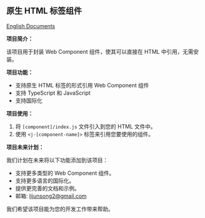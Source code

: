 ## 原生 HTML 标签组件

[English Documents](https://github.com/JsonLee12138/JComponent/blob/master/README.en.md)


**项目简介：**

该项目用于封装 Web Component 组件，使其可以直接在 HTML 中引用，无需安装。

**项目功能：**

* 支持原生 HTML 标签的形式引用 Web Component 组件
* 支持 TypeScript 和 JavaScript
* 支持国际化

**项目使用：**

1. 将 `[component]/index.js` 文件引入到您的 HTML 文件中。
2. 使用 `<j-[component-name]>` 标签来引用您要使用的组件。

**项目未来计划：**

我们计划在未来将以下功能添加到该项目：

* 支持更多类型的 Web Component 组件。
* 支持更多语言的国际化。
* 提供更完善的文档和示例。
* 邮箱: lijunsong2@gmail.com

我们希望该项目能为您的开发工作带来帮助。
